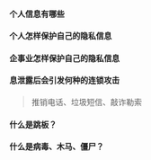 #### 个人信息有哪些
#### 个人怎样保护自己的隐私信息
#### 企事业怎样保护自己的隐私信息
#### 息泄露后会引发何种的连锁攻击
> 推销电话、垃圾短信、敲诈勒索


#### 什么是跳板？
#### 什么是病毒、木马、僵尸？
